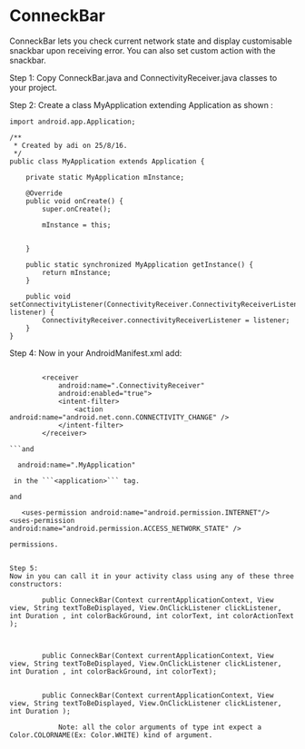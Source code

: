 # ConneckBar
ConneckBar lets you check current network state and display customisable snackbar upon receiving error.
You can also set custom action with the snackbar.

Step 1:
Copy ConneckBar.java and ConnectivityReceiver.java classes to your project. 

Step 2:
 Create a class MyApplication extending Application as shown :
 
```
import android.app.Application;

/**
 * Created by adi on 25/8/16.
 */
public class MyApplication extends Application {

    private static MyApplication mInstance;

    @Override
    public void onCreate() {
        super.onCreate();

        mInstance = this;


    }

    public static synchronized MyApplication getInstance() {
        return mInstance;
    }

    public void setConnectivityListener(ConnectivityReceiver.ConnectivityReceiverListener listener) {
        ConnectivityReceiver.connectivityReceiverListener = listener;
    }
}

```

Step 4:
Now in your AndroidManifest.xml add:
```

        <receiver
            android:name=".ConnectivityReceiver"
            android:enabled="true">
            <intent-filter>
                <action android:name="android.net.conn.CONNECTIVITY_CHANGE" />
            </intent-filter>
        </receiver>
        
```and
```
      android:name=".MyApplication"
      
```
 in the ```<application>``` tag.
      
and 
```
       <uses-permission android:name="android.permission.INTERNET"/>
    <uses-permission android:name="android.permission.ACCESS_NETWORK_STATE" />
```
permissions.
      
     
Step 5:      
Now in you can call it in your activity class using any of these three constructors:
```
            public ConneckBar(Context currentApplicationContext, View view, String textToBeDisplayed, View.OnClickListener clickListener, int Duration , int colorBackGround, int colorText, int colorActionText );
            


            public ConneckBar(Context currentApplicationContext, View view, String textToBeDisplayed, View.OnClickListener clickListener, int Duration , int colorBackGround, int colorText);


            public ConneckBar(Context currentApplicationContext, View view, String textToBeDisplayed, View.OnClickListener clickListener, int Duration );
            
```
            Note: all the color arguments of type int expect a Color.COLORNAME(Ex: Color.WHITE) kind of argument.
            
            
            




